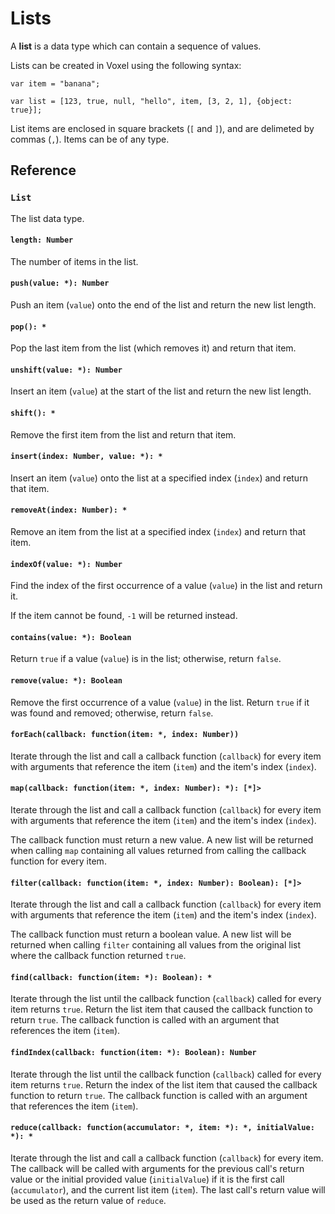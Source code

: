 # Lists
A **list** is a data type which can contain a sequence of values.

Lists can be created in Voxel using the following syntax:

```voxel
var item = "banana";

var list = [123, true, null, "hello", item, [3, 2, 1], {object: true}];
```

List items are enclosed in square brackets (`[` and `]`), and are delimeted by commas (`,`). Items can be of any type.

## Reference

### `List`
The list data type.

#### `length: Number`
The number of items in the list.

#### `push(value: *): Number`
Push an item (`value`) onto the end of the list and return the new list length.

#### `pop(): *`
Pop the last item from the list (which removes it) and return that item.

#### `unshift(value: *): Number`
Insert an item (`value`) at the start of the list and return the new list length.

#### `shift(): *`
Remove the first item from the list and return that item.

#### `insert(index: Number, value: *): *`
Insert an item (`value`) onto the list at a specified index (`index`) and return that item.

#### `removeAt(index: Number): *`
Remove an item from the list at a specified index (`index`) and return that item.

#### `indexOf(value: *): Number`
Find the index of the first occurrence of a value (`value`) in the list and return it.

If the item cannot be found, `-1` will be returned instead.

#### `contains(value: *): Boolean`
Return `true` if a value (`value`) is in the list; otherwise, return `false`.

#### `remove(value: *): Boolean`
Remove the first occurrence of a value (`value`) in the list. Return `true` if it was found and removed; otherwise, return `false`.

#### `forEach(callback: function(item: *, index: Number))`
Iterate through the list and call a callback function (`callback`) for every item with arguments that reference the item (`item`) and the item's index (`index`).

#### `map(callback: function(item: *, index: Number): *): [*]>`
Iterate through the list and call a callback function (`callback`) for every item with arguments that reference the item (`item`) and the item's index (`index`).

The callback function must return a new value. A new list will be returned when calling `map` containing all values returned from calling the callback function for every item.

#### `filter(callback: function(item: *, index: Number): Boolean): [*]>`
Iterate through the list and call a callback function (`callback`) for every item with arguments that reference the item (`item`) and the item's index (`index`).

The callback function must return a boolean value. A new list will be returned when calling `filter` containing all values from the original list where the callback function returned `true`.

#### `find(callback: function(item: *): Boolean): *`
Iterate through the list until the callback function (`callback`) called for every item returns `true`. Return the list item that caused the callback function to return `true`. The callback function is called with an argument that references the item (`item`).

#### `findIndex(callback: function(item: *): Boolean): Number`
Iterate through the list until the callback function (`callback`) called for every item returns `true`. Return the index of the list item that caused the callback function to return `true`. The callback function is called with an argument that references the item (`item`).

#### `reduce(callback: function(accumulator: *, item: *): *, initialValue: *): *`

Iterate through the list and call a callback function (`callback`) for every item. The callback will be called with arguments for the previous call's return value or the initial provided value (`initialValue`) if it is the first call (`accumulator`), and the current list item (`item`). The last call's return value will be used as the return value of `reduce`.